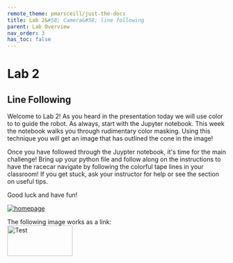 ```yaml
---
remote_theme: pmarsceill/just-the-docs
title: Lab 2&#58; Camera&#58; line following
parent: Lab Overview
nav_order: 3
has_toc: false
---
```



# Lab 2
## Line Following

Welcome to Lab 2! As you heard in the presentation today we will use color to to guide the robot. As always, start with the Jupyter notebook. This week the notebook walks you through rudimentary color masking. Using this technique you will get an image that has outlined the cone in the image!

Once you have followed through the Juypter notebook, it's time for the main challenge! Bring up your python file and follow along on the instructions to have the racecar navigate by following the colorful tape lines in your classroom! If you get stuck, ask your instructor for help or see the section on useful tips.

Good luck and have fun!


[![homepage][1]][2]

[1]:  https://raw.githubusercontent.com/MatthewCalligaro/RacecarWebsite/master/assets/img/lincoln_labs_logo.png
[2]: https://mail.google.com/mail/u/1/#inbox "Redirect to presentation"

<html>
   <head>
      <title>HTML Image as link</title>
   </head>
   <body>
      The following image works as a link:<br>
      <a href=" https://mail.google.com/mail/u/1/#inbox">
         <img alt="Test" src="https://raw.githubusercontent.com/MatthewCalligaro/RacecarWebsite/master/assets/img/lincoln_labs_logo.png"
         width=150" height="70">
      </a>
   </body>
</html>

